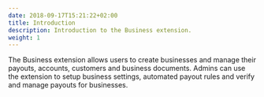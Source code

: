 ```yaml
---
date: 2018-09-17T15:21:22+02:00
title: Introduction
description: Introduction to the Business extension.
weight: 1
---
```


The Business extension allows users to create businesses and manage their payouts, accounts, customers and business documents. Admins can use the extension to setup business settings, automated payout rules and verify and manage payouts for businesses.
